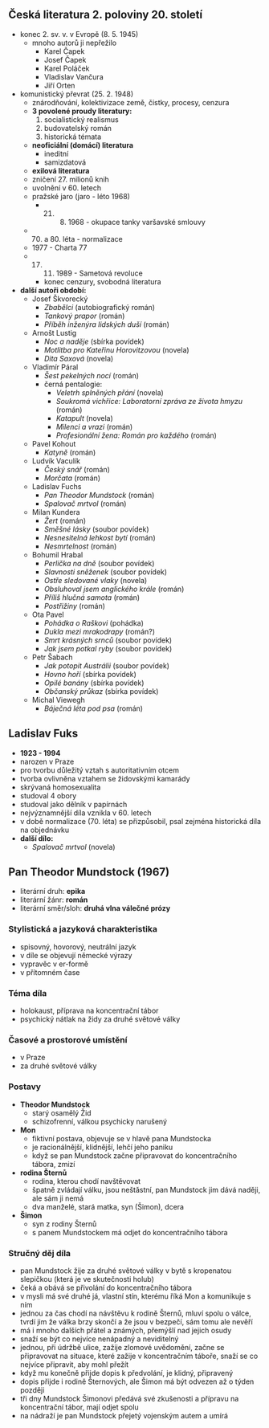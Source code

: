 ## Česká literatura 2. poloviny 20. století
- konec 2. sv. v. v Evropě (8. 5. 1945)
	- mnoho autorů ji nepřežilo
		- Karel Čapek
		- Josef Čapek
		- Karel Poláček
		- Vladislav Vančura
		- Jiří Orten
- komunistický převrat (25. 2. 1948)
	- znárodňování, kolektivizace země, čistky, procesy, cenzura
	- **3 povolené proudy literatury:**
		1. socialistický realismus
		2. budovatelský román
		3. historická témata
	- **neoficiální (domácí) literatura**
		- ineditní
		- samizdatová
	- **exilová literatura**
	- zničení 27. milionů knih
	- uvolnění v 60. letech
	- pražské jaro (jaro - léto 1968)
		- 21. 8. 1968 - okupace tanky varšavské smlouvy
	- 70. a 80. léta - normalizace
	- 1977 - Charta 77
	- 17. 11. 1989 - Sametová revoluce
		- konec cenzury, svobodná literatura
- **další autoři období:**
	- Josef Škvorecký
		- *Zbabělci* (autobiografický román)
		- *Tankový prapor* (román)
		- *Příběh inženýra lidských duší* (román)
	- Arnošt Lustig
		- *Noc a naděje* (sbírka povídek)
		- *Motlitba pro Kateřinu Horovitzovou* (novela)
		- *Dita Saxová* (novela)
	- Vladimír Páral
		- *Šest pekelných nocí* (román)
		- černá pentalogie:
			- *Veletrh splněných přání* (novela)
			- *Soukromá vichřice: Laboratorní zpráva ze života hmyzu* (román)
			- *Katapult* (novela)
			- *Milenci a vrazi* (román)
			- *Profesionální žena: Román pro každého* (román)
	- Pavel Kohout
		- *Katyně* (román)
	- Ludvík Vaculík
		- *Český snář* (román)
		- *Morčata* (román)
	- Ladislav Fuchs
		- *Pan Theodor Mundstock* (román)
		- *Spalovač mrtvol* (román)
	- Milan Kundera
		- *Žert* (román)
		- *Směšné lásky* (soubor povídek)
		- *Nesnesitelná lehkost bytí* (román)
		- *Nesmrtelnost* (román)
	- Bohumil Hrabal
		- *Perlička na dně* (soubor povídek)
		- *Slavnosti sněženek* (soubor povídek)
		- *Ostře sledované vlaky* (novela)
		- *Obsluhoval jsem anglického krále* (román)
		- *Příliš hlučná samota* (román)
		- *Postřižiny* (román)
	- Ota Pavel
		- *Pohádka o Raškovi* (pohádka)
		- *Dukla mezi mrakodrapy* (román?)
		- *Smrt krásných srnců* (soubor povídek)
		- *Jak jsem potkal ryby* (soubor povídek)
	- Petr Šabach
		- *Jak potopit Austrálii* (soubor povídek)
		- *Hovno hoří* (sbírka povídek)
		- *Opilé banány* (sbírka povídek)
		- *Občanský průkaz* (sbírka povídek)
	- Michal Viewegh
		- *Báječná léta pod psa* (román)
## Ladislav Fuks
- **1923 - 1994**
- narozen v Praze
- pro tvorbu důležitý vztah s autoritativním otcem
- tvorba ovlivněna vztahem se židovskými kamarády
- skrývaná homosexualita
- studoval 4 obory
- studoval jako dělník v papírnách
- nejvýznamnější díla vznikla v 60. letech
- v době normalizace (70. léta) se přizpůsobil, psal zejména historická díla na objednávku
- **další dílo:**
	- *Spalovač mrtvol* (novela)
## Pan Theodor Mundstock (1967)
- literární druh: **epika**
- literární žánr: **román**
- literární směr/sloh: **druhá vlna válečné prózy**
### Stylistická a jazyková charakteristika
- spisovný, hovorový, neutrální jazyk
- v díle se objevují německé výrazy
- vypravěc v er-formě
- v přítomném čase
### Téma díla
- holokaust, příprava na koncentrační tábor
- psychický nátlak na židy za druhé světové války
### Časové a prostorové umístění
- v Praze
- za druhé světové války
### Postavy
- **Theodor Mundstock**
	- starý osamělý Žid
	- schizofrenní, válkou psychicky narušený
- **Mon**
	- fiktivní postava, objevuje se v hlavě pana Mundstocka
	- je racionálnější, klidnější, lehčí jeho paniku
	- když se pan Mundstock začne připravovat do koncentračního tábora, zmizí
- **rodina Šternů**
	- rodina, kterou chodí navštěvovat
	- špatně zvládají válku, jsou neštǎstní, pan Mundstock jim dává naději, ale sám ji nemá
	- dva manželé, stará matka, syn (Šimon), dcera
- **Šimon**
	- syn z rodiny Šternů
	- s panem Mundstockem má odjet do koncentračního tábora
### Stručný děj díla
- pan Mundstock žije za druhé světové války v bytě s kropenatou slepičkou (která je ve skutečnosti holub)
- čeká a obává se přivolání do koncentračního tábora
- v mysli má své druhé já, vlastní stín, kterému říká Mon a komunikuje s ním 
- jednou za čas chodí na návštěvu k rodině Šternů, mluví spolu o válce, tvrdí jim že válka brzy skončí a že jsou v bezpečí, sám tomu ale nevěří
- má i mnoho dalších přátel a známých, přemýšlí nad jejich osudy
- snaží se být co nejvíce nenápadný a neviditelný
- jednou, při údržbě ulice, zažije zlomové uvědomění, začne se připravovat na situace, které zažije v koncentračním táboře, snaží se co nejvíce připravit, aby mohl přežít
- když mu konečně přijde dopis k předvolání, je klidný, připravený
- dopis přijde i rodině Šternových, ale Šimon má být odvezen až o týden později
- tři dny Mundstock Šimonovi předává své zkušenosti a přípravu na koncentrační tábor, mají odjet spolu
- na nádraží je pan Mundstock přejetý vojenským autem a umírá
